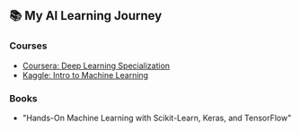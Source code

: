 ## 📚 My AI Learning Journey  

### Courses  
- [Coursera: Deep Learning Specialization](https://www.coursera.org/specializations/deep-learning)  
- [Kaggle: Intro to Machine Learning](https://www.kaggle.com/learn/intro-to-machine-learning)  
  
### Books  
- "Hands-On Machine Learning with Scikit-Learn, Keras, and TensorFlow"  
